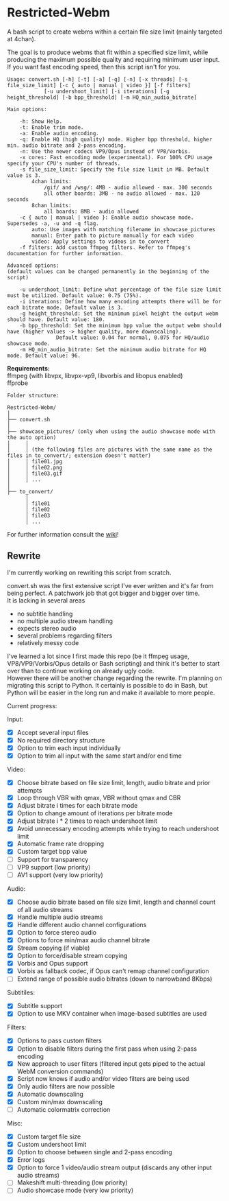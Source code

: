 # Restricted-Webm
A bash script to create webms within a certain file size limit (mainly targeted at 4chan).

The goal is to produce webms that fit within a specified size limit, while producing the maximum possible quality and requiring minimum user input. If you want fast encoding speed, then this script isn't for you.  

```
Usage: convert.sh [-h] [-t] [-a] [-q] [-n] [-x threads] [-s file_size_limit] [-c { auto | manual | video }] [-f filters] 
		    [-u undershoot_limit] [-i iterations] [-g height_threshold] [-b bpp_threshold] [-m HQ_min_audio_bitrate]
	
Main options:

	-h: Show Help.
	-t: Enable trim mode.
	-a: Enable audio encoding.
	-q: Enable HQ (high quality) mode. Higher bpp threshold, higher min. audio bitrate and 2-pass encoding.
	-n: Use the newer codecs VP9/Opus instead of VP8/Vorbis.
	-x cores: Fast encoding mode (experimental). For 100% CPU usage specify your CPU's number of threads.
	-s file_size_limit: Specify the file size limit in MB. Default value is 3.
	    4chan limits:
	        /gif/ and /wsg/: 4MB - audio allowed - max. 300 seconds
	        all other boards: 3MB - no audio allowed - max. 120 seconds
	    8chan limits:
	        all boards: 8MB - audio allowed
	-c { auto | manual | video }: Enable audio showcase mode. Supersedes -a, -u and -q flag.
	    auto: Use images with matching filename in showcase_pictures
	    manual: Enter path to picture manually for each video
	    video: Apply settings to videos in to_convert
	-f filters: Add custom ffmpeg filters. Refer to ffmpeg's documentation for further information.
	
Advanced options:
(default values can be changed permanently in the beginning of the script)

	-u undershoot_limit: Define what percentage of the file size limit must be utilized. Default value: 0.75 (75%).
	-i iterations: Define how many encoding attempts there will be for each bitrate mode. Default value is 3.
	-g height_threshold: Set the minimum pixel height the output webm should have. Default value: 180.
	-b bpp_threshold: Set the minimum bpp value the output webm should have (higher values -> higher quality, more downscaling). 
			    Default value: 0.04 for normal, 0.075 for HQ/audio showcase mode.
	-m HQ_min_audio_bitrate: Set the minimum audio bitrate for HQ mode. Default value: 96.
```

**Requirements:**  
ffmpeg (with libvpx, libvpx-vp9, libvorbis and libopus enabled)  
ffprobe  
```
Folder structure:

Restricted-Webm/
│
├── convert.sh
│
├── showcase_pictures/ (only when using the audio showcase mode with the auto option)
│     │ 
│     │ (the following files are pictures with the same name as the files in to_convert/; extension doesn't matter)
│     │ file01.jpg
│     │ file02.png
│     │ file03.gif
│     │ ...
│
├── to_convert/
      │ 
      │ file01
      │ file02
      │ file03
      │ ...

```


For further information consult the [wiki](https://github.com/HelpSeeker/Restricted-Webm/wiki)!

## Rewrite

I'm currently working on rewriting this script from scratch. 

convert.sh was the first extensive script I've ever written and it's far from being perfect. A patchwork job that got bigger and bigger over time.  
It is lacking in several areas

* no subtitle handling
* no multiple audio stream handling
* expects stereo audio
* several problems regarding filters
* relatively messy code

I've learned a lot since I first made this repo (be it ffmpeg usage, VP8/VP9/Vorbis/Opus details or Bash scripting) and think it's better to start over than to continue working on already ugly code.  
However there will be another change regarding the rewrite. I'm planning on migrating this script to Python. It certainly is possible to do in Bash, but Python will be easier in the long run and make it available to more people.

Current progress:

Input:
- [x] Accept several input files
- [x] No required directory structure
- [x] Option to trim each input individually
- [x] Option to trim all input with the same start and/or end time

Video:
- [x] Choose bitrate based on file size limit, length, audio bitrate and prior attempts
- [x] Loop through VBR with qmax, VBR without qmax and CBR
- [x] Adjust bitrate i times for each bitrate mode
- [x] Option to change amount of iterations per bitrate mode
- [x] Adjust bitrate i * 2 times to reach undershoot limit
- [x] Avoid unnecessary encoding attempts while trying to reach undershoot limit
- [x] Automatic frame rate dropping
- [x] Custom target bpp value
- [ ] Support for transparency
- [ ] VP9 support (low priority)
- [ ] AV1 support (very low priority)

Audio:
- [x] Choose audio bitrate based on file size limit, length and channel count of all audio streams
- [x] Handle multiple audio streams
- [x] Handle different audio channel configurations
- [x] Option to force stereo audio
- [x] Options to force min/max audio channel bitrate
- [x] Stream copying (if viable)
- [x] Option to force/disable stream copying
- [x] Vorbis and Opus support
- [x] Vorbis as fallback codec, if Opus can't remap channel configuration
- [ ] Extend range of possible audio bitrates (down to narrowband 8Kbps)

Subtitiles:
- [x] Subtitle support
- [x] Option to use MKV container when image-based subtitles are used

Filters:
- [x] Options to pass custom filters
- [x] Option to disable filters during the first pass when using 2-pass encoding
- [x] New approach to user filters (filtered input gets piped to the actual WebM conversion commands)
- [x] Script now knows if audio and/or video filters are being used
- [x] Only audio filters are now possible
- [x] Automatic downscaling
- [x] Custom min/max downscaling
- [ ] Automatic colormatrix correction

Misc:
- [x] Custom target file size
- [x] Custom undershoot limit
- [x] Option to choose between single and 2-pass encoding
- [x] Error logs
- [x] Option to force 1 video/audio stream output (discards any other input audio streams)
- [ ] Makeshift multi-threading (low priority)
- [ ] Audio showcase mode (very low priority)
